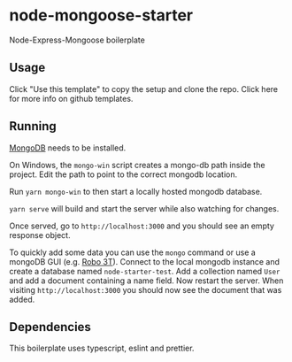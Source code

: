 # node-mongoose-starter

Node-Express-Mongoose boilerplate

## Usage

Click "Use this template" to copy the setup and clone the repo. Click here for more info on github templates.

## Running

[MongoDB](https://docs.mongodb.com/manual/installation/) needs to be installed.

On Windows, the `mongo-win` script creates a mongo-db path inside the project. Edit the path to point to the correct mongodb location.

Run `yarn mongo-win` to then start a locally hosted mongodb database.

`yarn serve` will build and start the server while also watching for changes. 

Once served, go to `http://localhost:3000` and you should see an empty response object.

To quickly add some data you can use the `mongo` command or use a mongoDB GUI (e.g. [Robo 3T](https://robomongo.org/)). Connect to the local mongodb instance and create a database named `node-starter-test`. Add a collection named `User` and add a document containing a name field. Now restart the server. When visiting `http://localhost:3000` you should now see the document that was added.

## Dependencies

This boilerplate uses typescript, eslint and prettier.
